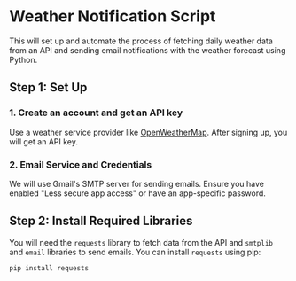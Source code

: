 # Weather Notification Script

This will set up and automate the process of fetching daily weather data from an API and sending email notifications with the weather forecast using Python.

## Step 1: Set Up

### 1. Create an account and get an API key

Use a weather service provider like [OpenWeatherMap](https://openweathermap.org/api). After signing up, you will get an API key.

### 2. Email Service and Credentials

We will use Gmail's SMTP server for sending emails. Ensure you have enabled "Less secure app access" or have an app-specific password.

## Step 2: Install Required Libraries

You will need the `requests` library to fetch data from the API and `smtplib` and `email` libraries to send emails. You can install `requests` using pip:

```sh
pip install requests

